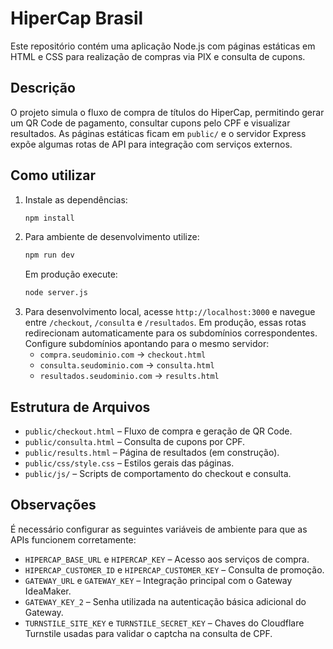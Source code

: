 # HiperCap Brasil

Este repositório contém uma aplicação Node.js com páginas estáticas em HTML e CSS para realização de compras via PIX e consulta de cupons.

## Descrição

O projeto simula o fluxo de compra de títulos do HiperCap, permitindo gerar um QR Code de pagamento, consultar cupons pelo CPF e visualizar resultados. As páginas estáticas ficam em `public/` e o servidor Express expõe algumas rotas de API para integração com serviços externos.

## Como utilizar

1. Instale as dependências:
   ```bash
   npm install
   ```
2. Para ambiente de desenvolvimento utilize:
   ```bash
   npm run dev
   ```
   Em produção execute:
   ```bash
   node server.js
   ```
3. Para desenvolvimento local, acesse `http://localhost:3000` e navegue entre `/checkout`, `/consulta` e `/resultados`.
   Em produção, essas rotas redirecionam automaticamente para os subdomínios
   correspondentes. Configure subdomínios apontando para o mesmo servidor:
   - `compra.seudominio.com` → `checkout.html`
   - `consulta.seudominio.com` → `consulta.html`
   - `resultados.seudominio.com` → `results.html`

## Estrutura de Arquivos

- `public/checkout.html` – Fluxo de compra e geração de QR Code.
- `public/consulta.html` – Consulta de cupons por CPF.
- `public/results.html` – Página de resultados (em construção).
- `public/css/style.css` – Estilos gerais das páginas.
- `public/js/` – Scripts de comportamento do checkout e consulta.

## Observações

É necessário configurar as seguintes variáveis de ambiente para que as APIs funcionem corretamente:

- `HIPERCAP_BASE_URL` e `HIPERCAP_KEY` – Acesso aos serviços de compra.
- `HIPERCAP_CUSTOMER_ID` e `HIPERCAP_CUSTOMER_KEY` – Consulta de promoção.
- `GATEWAY_URL` e `GATEWAY_KEY` – Integração principal com o Gateway IdeaMaker.
- `GATEWAY_KEY_2` – Senha utilizada na autenticação básica adicional do Gateway.
- `TURNSTILE_SITE_KEY` e `TURNSTILE_SECRET_KEY` – Chaves do Cloudflare Turnstile usadas para validar o captcha na consulta de CPF.

